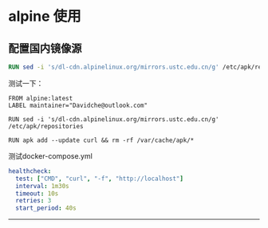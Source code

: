 # alpine 使用

## 配置国内镜像源

``` Dockerfile
RUN sed -i 's/dl-cdn.alpinelinux.org/mirrors.ustc.edu.cn/g' /etc/apk/repositories
```

测试一下：

``` Dockewrfile
FROM alpine:latest
LABEL maintainer="Davidche@outlook.com"

RUN sed -i 's/dl-cdn.alpinelinux.org/mirrors.ustc.edu.cn/g' /etc/apk/repositories

RUN apk add --update curl && rm -rf /var/cache/apk/*
```

测试docker-compose.yml

``` yml
healthcheck:
  test: ["CMD", "curl", "-f", "http://localhost"]
  interval: 1m30s
  timeout: 10s
  retries: 3
  start_period: 40s
```

-------
